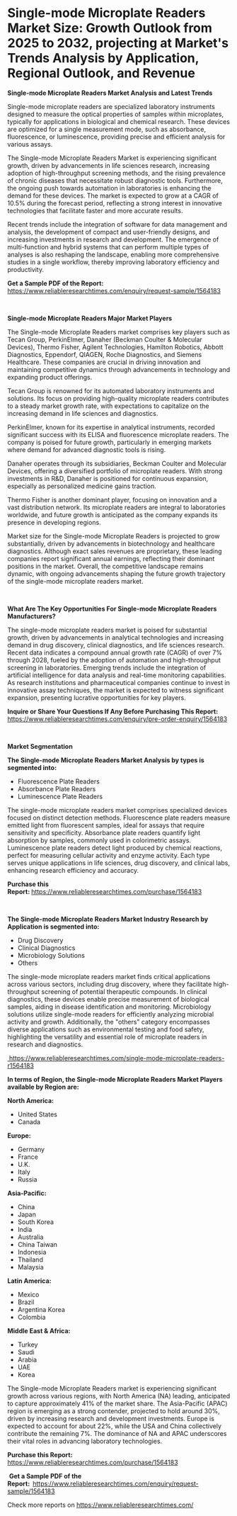 <p><h1>Single-mode Microplate Readers Market Size: Growth Outlook from 2025 to 2032, projecting at Market's Trends Analysis by Application, Regional Outlook, and Revenue</h1></p><p><strong>Single-mode Microplate Readers Market Analysis and Latest Trends</strong></p>
<p><p>Single-mode microplate readers are specialized laboratory instruments designed to measure the optical properties of samples within microplates, typically for applications in biological and chemical research. These devices are optimized for a single measurement mode, such as absorbance, fluorescence, or luminescence, providing precise and efficient analysis for various assays.</p><p>The Single-mode Microplate Readers Market is experiencing significant growth, driven by advancements in life sciences research, increasing adoption of high-throughput screening methods, and the rising prevalence of chronic diseases that necessitate robust diagnostic tools. Furthermore, the ongoing push towards automation in laboratories is enhancing the demand for these devices. The market is expected to grow at a CAGR of 10.5% during the forecast period, reflecting a strong interest in innovative technologies that facilitate faster and more accurate results.</p><p>Recent trends include the integration of software for data management and analysis, the development of compact and user-friendly designs, and increasing investments in research and development. The emergence of multi-function and hybrid systems that can perform multiple types of analyses is also reshaping the landscape, enabling more comprehensive studies in a single workflow, thereby improving laboratory efficiency and productivity.</p></p>
<p><strong>Get a Sample PDF of the Report:&nbsp;</strong> <a href="https://www.reliableresearchtimes.com/enquiry/request-sample/1564183?utm_campaign=3004&utm_medium=2&utm_source=Github&utm_content=ia&utm_term=11042025&utm_id=single-mode-microplate-readers">https://www.reliableresearchtimes.com/enquiry/request-sample/1564183</a></p>
<p>&nbsp;</p>
<p><strong>Single-mode Microplate Readers Major Market Players</strong></p>
<p><p>The Single-mode Microplate Readers market comprises key players such as Tecan Group, PerkinElmer, Danaher (Beckman Coulter & Molecular Devices), Thermo Fisher, Agilent Technologies, Hamilton Robotics, Abbott Diagnostics, Eppendorf, QIAGEN, Roche Diagnostics, and Siemens Healthcare. These companies are crucial in driving innovation and maintaining competitive dynamics through advancements in technology and expanding product offerings.</p><p>Tecan Group is renowned for its automated laboratory instruments and solutions. Its focus on providing high-quality microplate readers contributes to a steady market growth rate, with expectations to capitalize on the increasing demand in life sciences and diagnostics.</p><p>PerkinElmer, known for its expertise in analytical instruments, recorded significant success with its ELISA and fluorescence microplate readers. The company is poised for future growth, particularly in emerging markets where demand for advanced diagnostic tools is rising.</p><p>Danaher operates through its subsidiaries, Beckman Coulter and Molecular Devices, offering a diversified portfolio of microplate readers. With strong investments in R&D, Danaher is positioned for continuous expansion, especially as personalized medicine gains traction.</p><p>Thermo Fisher is another dominant player, focusing on innovation and a vast distribution network. Its microplate readers are integral to laboratories worldwide, and future growth is anticipated as the company expands its presence in developing regions.</p><p>Market size for the Single-mode Microplate Readers is projected to grow substantially, driven by advancements in biotechnology and healthcare diagnostics. Although exact sales revenues are proprietary, these leading companies report significant annual earnings, reflecting their dominant positions in the market. Overall, the competitive landscape remains dynamic, with ongoing advancements shaping the future growth trajectory of the single-mode microplate readers market.</p></p>
<p>&nbsp;</p>
<p><strong>What Are The Key Opportunities For Single-mode Microplate Readers Manufacturers?</strong></p>
<p><p>The single-mode microplate readers market is poised for substantial growth, driven by advancements in analytical technologies and increasing demand in drug discovery, clinical diagnostics, and life sciences research. Recent data indicates a compound annual growth rate (CAGR) of over 7% through 2028, fueled by the adoption of automation and high-throughput screening in laboratories. Emerging trends include the integration of artificial intelligence for data analysis and real-time monitoring capabilities. As research institutions and pharmaceutical companies continue to invest in innovative assay techniques, the market is expected to witness significant expansion, presenting lucrative opportunities for key players.</p></p>
<p><strong>Inquire or Share Your Questions If Any Before Purchasing This Report:</strong> <a href="https://www.reliableresearchtimes.com/enquiry/pre-order-enquiry/1564183?utm_campaign=3004&utm_medium=2&utm_source=Github&utm_content=ia&utm_term=11042025&utm_id=single-mode-microplate-readers">https://www.reliableresearchtimes.com/enquiry/pre-order-enquiry/1564183</a></p>
<p>&nbsp;</p>
<p><strong>Market Segmentation</strong></p>
<p><strong>The Single-mode Microplate Readers Market Analysis by types is segmented into:</strong></p>
<p><ul><li>Fluorescence Plate Readers</li><li>Absorbance Plate Readers</li><li>Luminescence Plate Readers</li></ul></p>
<p><p>The single-mode microplate readers market comprises specialized devices focused on distinct detection methods. Fluorescence plate readers measure emitted light from fluorescent samples, ideal for assays that require sensitivity and specificity. Absorbance plate readers quantify light absorption by samples, commonly used in colorimetric assays. Luminescence plate readers detect light produced by chemical reactions, perfect for measuring cellular activity and enzyme activity. Each type serves unique applications in life sciences, drug discovery, and clinical labs, enhancing research efficiency and accuracy.</p></p>
<p><strong>Purchase this Report:&nbsp;</strong><a href="https://www.reliableresearchtimes.com/purchase/1564183?utm_campaign=3004&utm_medium=2&utm_source=Github&utm_content=ia&utm_term=11042025&utm_id=single-mode-microplate-readers">https://www.reliableresearchtimes.com/purchase/1564183</a></p>
<p>&nbsp;</p>
<p><strong>The Single-mode Microplate Readers Market Industry Research by Application is segmented into:</strong></p>
<p><ul><li>Drug Discovery</li><li>Clinical Diagnostics</li><li>Microbiology Solutions</li><li>Others</li></ul></p>
<p><p>The single-mode microplate readers market finds critical applications across various sectors, including drug discovery, where they facilitate high-throughput screening of potential therapeutic compounds. In clinical diagnostics, these devices enable precise measurement of biological samples, aiding in disease identification and monitoring. Microbiology solutions utilize single-mode readers for efficiently analyzing microbial activity and growth. Additionally, the "others" category encompasses diverse applications such as environmental testing and food safety, highlighting the versatility and essential role of microplate readers in research and diagnostics.</p></p>
<p><a href="https://www.reliableresearchtimes.com/single-mode-microplate-readers-r1564183?utm_campaign=3004&utm_medium=2&utm_source=Github&utm_content=ia&utm_term=11042025&utm_id=single-mode-microplate-readers">&nbsp;https://www.reliableresearchtimes.com/single-mode-microplate-readers-r1564183</a></p>
<p><strong>In terms of Region, the Single-mode Microplate Readers Market Players available by Region are:</strong></p>
<p>
    <p> <strong> North America: </strong>
        <ul>
            <li>United States</li>
            <li>Canada</li>
        </ul>
        </p> 
    <p> <strong> Europe: </strong>
        <ul>
            <li>Germany</li>
            <li>France</li>
            <li>U.K.</li>
            <li>Italy</li>
            <li>Russia</li>
        </ul>
        </p> 
    <p> <strong> Asia-Pacific: </strong>
        <ul>
            <li>China</li>
            <li>Japan</li>
            <li>South Korea</li>
            <li>India</li>
            <li>Australia</li>
            <li>China Taiwan</li>
            <li>Indonesia</li>
            <li>Thailand</li>
            <li>Malaysia</li>
        </ul>
        </p> 
    <p> <strong> Latin America: </strong>
        <ul>
            <li>Mexico</li>
            <li>Brazil</li>
            <li>Argentina Korea</li>
            <li>Colombia</li>
        </ul>
        </p> 
    <p> <strong> Middle East & Africa: </strong>
        <ul>
            <li>Turkey</li>
            <li>Saudi</li>
            <li>Arabia</li>
            <li>UAE</li>
            <li>Korea</li>
        </ul>
    </p>
    </p>
<p><p>The Single-mode Microplate Readers market is experiencing significant growth across various regions, with North America (NA) leading, anticipated to capture approximately 41% of the market share. The Asia-Pacific (APAC) region is emerging as a strong contender, projected to hold around 30%, driven by increasing research and development investments. Europe is expected to account for about 22%, while the USA and China collectively contribute the remaining 7%. The dominance of NA and APAC underscores their vital roles in advancing laboratory technologies.</p></p>
<p><strong>Purchase this Report: </strong><a href="https://www.reliableresearchtimes.com/purchase/1564183?utm_campaign=3004&utm_medium=2&utm_source=Github&utm_content=ia&utm_term=11042025&utm_id=single-mode-microplate-readers">https://www.reliableresearchtimes.com/purchase/1564183</a></p>
<p>&nbsp;<strong>Get a Sample PDF of the Report:&nbsp;&nbsp;</strong><a href="https://www.reliableresearchtimes.com/enquiry/request-sample/1564183?utm_campaign=3004&utm_medium=2&utm_source=Github&utm_content=ia&utm_term=11042025&utm_id=single-mode-microplate-readers">https://www.reliableresearchtimes.com/enquiry/request-sample/1564183</a></p>
<p><strong></strong></p>
<p>Check more reports on <a href="https://www.reliableresearchtimes.com/?utm_campaign=3004&utm_medium=2&utm_source=Github&utm_content=ia&utm_term=11042025&utm_id=single-mode-microplate-readers">https://www.reliableresearchtimes.com/</a></p>